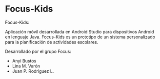 # Focus-Kids
Focus-Kids:

Aplicación móvil desarrollada en Android Studio para dispositivos Android en lenguaje Java. Focus-Kids es un prototipo de un sistema personalizado para la planificación de actividades escolares. 

Desarrollado por el grupo Focus:
  - Anyi Bustos
  - Lina M. Varón 
  - Juan P. Rodríguez L.
